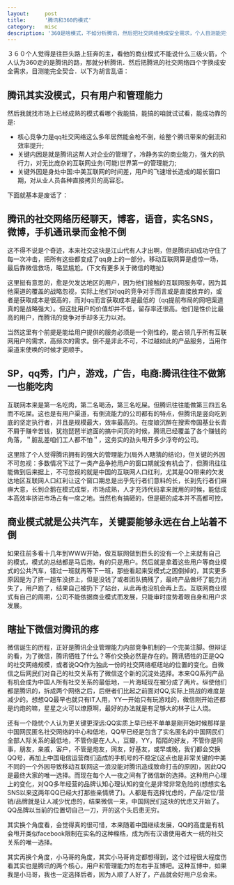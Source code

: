 ```yaml
---
layout:     post
title:      '腾讯和360的模式'
category:   misc
description: '360是啥模式，不如分析腾讯，然后把社交网络换成安全需求，个人目测能完全契合．其实这个模式就是没模式，只有用户和管理能力．腾讯的核心竞争力是社交网络的渠道价值带来的成本消减，关键内因当然还是人的管理，关键外因是中国相比美国的时间差，中国的互联网人口红利。'
---
```


３６０个人觉得是往巨头路上狂奔的主，看他的商业模式不能说什么三级火箭，个人认为360走的是腾讯的路，那就分析腾讯．然后把腾讯的社交网络四个字换成安全需求，目测能完全契合．以下为胡言乱语：

## 腾讯其实没模式，只有用户和管理能力

然后我就找市场上已经成熟的模式看哪个我能搞，能搞的咱就试试看，能成功靠的是:

- 核心竞争力是qq社交网络这么多年居然能金枪不倒，给整个腾讯带来的倒流和效率提升;
- 关键内因是就是腾讯这帮人对企业的管理了，冷静务实的商业能力，强大的执行力，对无比庞杂的互联网业务(可能)世界第一的管理能力;
- 关键外因是身处中国:中美互联网的时间差，用户的飞速增长造成的超长窗口期，对从业人员各种直接拷贝的高容忍。

下面就基本是废话了：

## 腾讯的社交网络历经聊天，博客，语音，实名SNS，微博，手机通讯录而金枪不倒

这不得不说是个奇迹，本来社交这块是江山代有人才出啊，但是腾讯却成功守住了每一次冲击，把所有这些都变成了qq身上的一部分。移动互联网算是虚惊一场，最后靠微信救场，略显尴尬。(下文有更多关于微信的瞎扯)

这里挺有意思的，愈是欠发达地区的用户，因为他们接触的互联网服务窄，因为其他渠道的覆盖的战略忽视，实际上他们对qq的竞争对手而言或是直接放弃的，或者是获取成本是很高的，而对qq而言获取成本是最低的（qq提前布局的网吧渠道真的是战略强大）。但这批用户的价值却并不低，留存率还很高。他们是性价比最高的用户，而腾讯的竞争对手却多无力以对。

当然这里有个前提是能给用户提供的服务必须是一个刚性的，能占领几乎所有互联网用户的需求，高频次的需求。倒不是非此不可，不过越如此的产品服务，当用作渠道来使唤的时候才更顺手。

## SP，qq秀，门户，游戏，广告，电商:腾讯往往不做第一也能吃肉

互联网本来是第一名吃肉，第二名喝汤，第三名吃屎。但腾讯往往能做第三四五名而不吃屎。这也是有用户渠道，有倒流能力的公司都有的特点，但腾讯是竖向吃到底的坚定执行者，并且是规模最大，效率最高的。在度娘沉醉在搜索帝国基业长青不屑于赚辛苦钱，犹抱琵琶半遮面的搞中间页的时候，腾讯已经覆盖了各个赚钱的角落，＂脏乱差咱们工人都不怕＂，这务实的劲头甩开多少浮夸的公司。

这里除了个人觉得腾讯拥有的强大的管理能力(局外人瞎猜的结论)，但关键的外因不可忽视：多数情况下过了一类产品争抢用户的窗口期就没有机会了，但腾讯往往能做到后来据上，不可忽视的就是中国的互联网人口红利，尤其是QQ带来的欠发达地区互联网人口红利让这个窗口期总是出乎先行者们意料的长，长到先行者们麻痹大意，长到企鹅在模式成型，市场成熟，人才充沛代码拿来就用的时候，能低成本高效率挤进市场占有一席之地。当然也有搞砸的，但是砸的成本并不高都可控。


## 商业模式就是公共汽车，关键要能够永远在台上站着不倒

如果往前多看十几年到WWW开始，做互联网做到巨头的没有一个上来就有自己的模式，模式的总结都是马后炮，有的只是用户。然后就是拿着这些用户等商业模式的公共汽车，错过一班就再等下一班，那些看起来受模式之困倒掉的，其实更多原因是为了挤一趟车没挤上，但是没钱了或者团队搞残了，最终产品做坏了能力消失了，用户跑了，结果自己被扔下了站台，从此再也没机会再上去。互联网商业模式有自己的周期，公司不能依据商业模式而发展，只能审时度势着眼自身和用户求发展。

## 瞎扯下微信对腾讯的疼

微信诞生的历程，正好是腾讯企业管理能力内部竞争机制的一个完美注脚。但辩证的看，为了微信，腾讯牺牲了什么？等价交换必然是存在的。腾讯牺牲的正是QQ的社交网络规模，或者说QQ作为独此一份的社交网络枢纽站的位置的变化。自微信之后网民们对自己的社交关系有了微信这个新的沉淀处选择。本来QQ系列产品有机会成为中国人所有社交关系的最低地，一片海域现在被分成了两片。纵使他们都是腾讯的，拆成两个网络之后，后继者们比起之前面对QQ,实际上挑战的难度是减少的。想想QQ最早也就只有IT人用，YY一开始只有玩游戏的，微信刚开始还都是约炮的嘛，星星之火可以燎原啊，最好的办法就是有足够大的林子让人烧。

还有一个隐忧个人认为更关键更深远:QQ实质上早已经不单单是刚开始时候那样是中国网民匿名社交网络的中心和低地，QQ早已经是包含了实名匿名的中国网民们全部人际关系的最低地，不管你是在人人，豆瓣，YY，陌陌的好友，不管你是同事，朋友，亲戚，客户，不管是炮友，网友，好基友，或早或晚，我们都会交换QQ号，再加上中国电信运营商们造成的手机号的不稳定(这点也是非常关键的中美不同的一个外因导致移动互联网这一浪没能对腾讯造成致命打击的原因)，因此QQ是最终大家的唯一选择。而现在每个人一夜之间有了微信新的选择。这种用户心理上的变化，对QQ多年经营的品牌认知心理认知的变化是非常非常危险的(想想实名SNS以来这两年QQ已经大打那些亲情牌了)。人都是有选择忧虑的，产品/定位/营销/品牌就是让人减少忧虑的，结果微信一来，中国网民们这块的忧虑又开始了。QQ品牌以当前的位置切自己一刀，开的这个头后患无穷。

其实换个角度看，会觉得真的很可惜，本来随着中国继续发展，QQ的高度是有机会甩开类似facebook限制在实名的这种桎梏，成为所有汉语使用者大一统的社交关系的唯一选择。

其实再换个角度，小马哥的角度，其实小马哥肯定都想得到，这个过程很大程度伤看其实也是腾讯的两个核心，用户和管理能力的左右手互博吧。这种互博中，如果我是小马哥，我也一定选择后者，因为人顺了人好了，产品就会好用户总会来。
